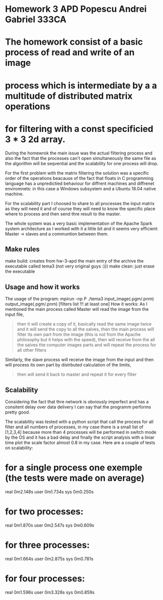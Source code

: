 # Homework 3 APD Popescu Andrei Gabriel 333CA

# The homework consist of a basic process of read and write of an image 
# process which is intermediate by a a multitude of distributed matrix operations
# for filtering with a const specificied 3 * 3 2d array.

During the homewrok the main issue was the actual filtering process and also the fact 
that the processes can't open simultaneously the same file as the algorithm will be seqvential
and the scalability for one process will drop.

For the first problem with the matrix filtering the solution was a specific order of the 
operations beacause of the fact that floats in C programming language has a unpredictied behaviour 
for diffrent machines and diffrenet enviromnets: in this case a Windows subsystem and a Ubuntu 18.04
native machine.

For the scalability part I choosed to share to all processes the input matrix as they will need it 
and of course they will need to know the specific place where to process and then send thre result to the
master.

The whole system was a very basic implementation of the Apache Spark system architecture as I worked with 
it a little bit and it seems very efficient: Master -> slaves and a communtion between them.

## Make rules
make build: creates from hw-3-apd the main entry of the archive the executable called tema3 (not very original guys :)))
make clean: just erase the executable

## Usage and how it works

The usage of the program:  mpirun -np P ./tema3 input_image(.pgm/.pnm) output_image(.pgm/.pnm) [filters list !!! at least one]
How it works:
As I mentioned the main process called Master will read the image from the input file,
> then it will create a copy of it, basically read the same image twice and it will send the copy to all the salves,
> then the main process will filter its own part from the image (this is not from the Apache philosophy but it helps with the speed),
> then will receive from the all the salves the computer images parts and will repeat the process for all other filters

Similarly, the slave process will receive the image from the input and then will process its own part by distrbuted calculation of the limits,
> then will send it back to master and repeat it for every filter

## Scalability

Considering the fact that thre network is obviously imperfect and has a consitent delay over data delivery I can say that the programm performs pretty good.

The scalability was tested with a python script that call the process for all filter and all numbers of processes, in my case
there is a small list of [1,2,3,4] because more than 4 processes will be performed in switch mode by the OS and it has a bad delay
and finally the script analysis with a liniar time plot the scale factor almost 0.8 in my case. Here are a couple of tests on scalability:

# for a single process one exemple (the tests were made on average)

real    0m2.148s
user    0m1.734s
sys     0m0.250s

# for two processes:
real    0m1.870s
user    0m2.547s
sys     0m0.609s

# for three processes:

real    0m1.664s
user    0m2.875s
sys     0m0.781s

# for four processes:
real    0m1.596s
user    0m3.328s
sys     0m0.859s



